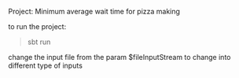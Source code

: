 Project: Minimum average wait time for pizza making

to run the project: 
>sbt run

change the input file from the param $fileInputStream to change into different type of inputs
